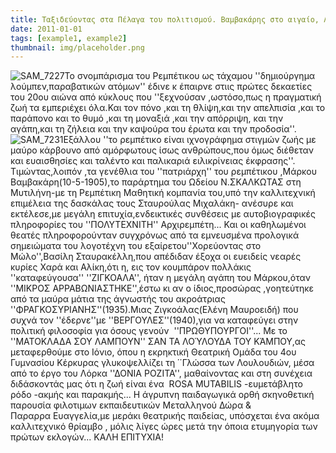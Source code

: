 ```yaml
---
title: Ταξιδεύοντας στα Πέλαγα του πολιτισμού. Βαμβακάρης στο αιγαίο, Λόρκα στο Ιόνιο
date: 2011-01-01
tags: [example1, example2]
thumbnail: img/placeholder.png
---
```

![SAM_7227](http://aeginalight.gr/wp-content/uploads/2014/05/SAM_7227.jpg)Το σνομπάρισμα του Ρεμπέτικου ως τάχαμου ''δημιούργημα λούμπεν,παραβατικών ατόμων'' έδινε κ έπαιρνε στιις πρώτες δεκαετίες του 20ου αιώνα από κύκλους που ''ξεχνούσαν ,ωστόσο,πως η πραγματική ζωή τα εμπεριέχει όλα.Και τον πόνο ,και τη θλίψη,και την απελπισία ,και το παράπονο και το θυμό ,και τη μοναξιά ,και την απόρριψη, και την αγάπη,και τη ζήλεια και την καψούρα του έρωτα και την προδοσία''. 
![SAM_7231](http://aeginalight.gr/wp-content/uploads/2014/05/SAM_7231.jpg)Εξάλλου ''το ρεμπέτικο είναι ιχνογράφημα στιγμών ζωής με μαύρο κάρβουνο από αμόρφωτους ίσως ανθρώπους,που όμως διέθεταν και ευαισθησίες και ταλέντο και παλικαριά ειλικρίνειας έκφρασης''. 
Τιμώντας,λοιπόν ,τα γενέθλια του ''πατριάρχη'' του ρεμπέτικου ,Μάρκου Βαμβακάρη(10-5-1905),το παράρτημα του Ωδείου Ν.ΣΚΑΛΚΩΤΑΣ στη Μυτιλήνη-με τη Ρεμπέτικη Μαθητική κομπανία του,υπό την καλλιτεχνική επιμέλεια της δασκάλας τους Σταυρούλας Μιχαλάκη- ανέσυρε και εκτέλεσε,με μεγάλη επιτυχία,ενδεικτικές συνθέσεις με αυτοβιογραφικές πληροφορίες του ''ΠΟΛΥΤΕΧΝΙΤΗ'' Αρχιρεμπέτη... 
Και οι καθηλωμένοι θεατές πληροφορούνταν συγχρόνως από τα εμνευσμένα προλογικά σημειώματα του λογοτέχνη του εξαίρετου''Χορεύοντας στο Μώλο'',Βασίλη Σταυρακέλλη,που απέδιδαν έξοχα οι ευειδείς νεαρές κυρίες Χαρά και Αλίκη,ότι η, εις τον κουμπάρον πολλάκις ''καταφεύγουσα'' ''ΖΙΓΚΟΑΛΑ'', ήταν η μεγάλη αγάπη του Μάρκου,όταν ''ΜΙΚΡΟΣ ΑΡΡΑΒΩΝΙΑΣΤΗΚΕ'',έστω κι αν ο ίδιος,προσώρας ,γοητεύτηκε από τα μαύρα μάτια της άγνωστής του ακροάτριας  ''ΦΡΑΓΚΟΣΥΡΙΑΝΗΣ''(1935).Μιας Ζιγκοάλας(Ελένη Μαυροειδή) που συχνά τον ''έδερνε''με ''ΒΕΡΓΟΥΛΕΣ''(1940),για να καταφεύγει στην πολιτική φιλοσοφία για όσους γενούν  ''ΠΡΩΘΥΠΟΥΡΓΟΙ''... 
Με το  ''ΜΑΤΟΚΛΑΔΑ ΣΟΥ ΛΑΜΠΟΥΝ'' ΣΑΝ ΤΑ ΛΟΎΛΟΥΔΑ ΤΟΥ ΚΆΜΠΟΥ,ας μεταφερθούμε στο Ιόνιο, όπου η εκρηκτική Θεατρική Ομάδα του 4ου Γυμνασίου Κέρκυρας γλυκοψελλίζει τη ΄΄Γλώσσα των Λουλουδιών, μέσα από το έργο του Λόρκα ''ΔΟΝΙΑ ΡΟΖΙΤΑ'', μαθαίνοντας και στη συνέχεια διδάσκοντάς μας ότι η ζωή είναι ένα  ROSA MUTABILIS -ευμετάβλητο ρόδο -ακμής και παρακμής... 
Η άγρυπνη παιδαγωγικά ορθή σκηνοθετική παρουσία φιλοτιμων εκπαιδευτικών Μεταλληνού Δώρα & Παραρρα Ευαγγελία,με μεράκι θεατρικής παιδείας, υπόσχεται ένα ακόμα καλλιτεχνικό θρίαμβο , μόλις λίγες ώρες μετά την όποια ετυμηγορία των πρώτων εκλογών... 
ΚΑΛΗ ΕΠΙΤΥΧΙΑ!
